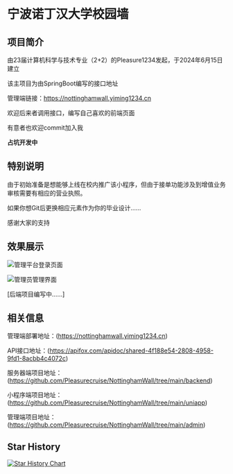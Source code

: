 # 宁波诺丁汉大学校园墙

## 项目简介

由23届计算机科学与技术专业（2+2）的Pleasure1234发起，于2024年6月15日建立

该主项目为由SpringBoot编写的接口地址

管理端链接：https://nottinghamwall.yiming1234.cn

欢迎后来者调用接口，编写自己喜欢的前端页面

有意者也欢迎commit加入我

**占坑开发中**

## 特别说明

由于初始准备是想能够上线在校内推广该小程序，但由于接单功能涉及到增值业务审核需要有相应的营业执照。

如果你想Git后更换相应元素作为你的毕业设计......

感谢大家的支持

## 效果展示

![管理平台登录页面](https://github.com/user-attachments/assets/5e093f4a-4490-43b6-89ad-54dd0eab8289)

![管理员管理界面](https://github.com/user-attachments/assets/13446b39-4e5f-4cb8-8718-7dbf7fadd7e3)

[后端项目编写中......]

## 相关信息

管理端部署地址：(https://nottinghamwall.yiming1234.cn)

API接口地址：(https://apifox.com/apidoc/shared-4f188e54-2808-4958-9fd1-8acbb4c4072c)

服务器端项目地址：(https://github.com/Pleasurecruise/NottinghamWall/tree/main/backend)

小程序端项目地址：(https://github.com/Pleasurecruise/NottinghamWall/tree/main/uniapp)

管理端项目地址：(https://github.com/Pleasurecruise/NottinghamWall/tree/main/admin)

## Star History

[![Star History Chart](https://api.star-history.com/svg?repos=Pleasurecruise/NottinghamWall&type=Date)](https://star-history.com/#Pleasurecruise/NottinghamWall&Date)
